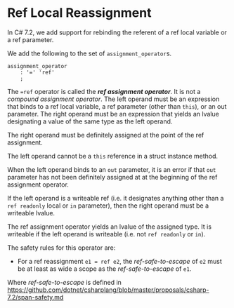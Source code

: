 # Ref Local Reassignment

In C# 7.2, we add support for rebinding the referent of a ref local variable or a ref parameter.

We add the following to the set of `assignment_operator`s.

``` antlr
assignment_operator
    : '=' 'ref'
    ;
```

The `=ref` operator is called the ***ref assignment operator***. It is not a *compound assignment operator*. The left operand must be an expression that binds to a ref local variable, a ref parameter (other than `this`), or an out parameter. The right operand must be an expression that yields an lvalue designating a value of the same type as the left operand.

The right operand must be definitely assigned at the point of the ref assignment.

The left operand cannot be a `this` reference in a struct instance method.

When the left operand binds to an `out` parameter, it is an error if that `out` parameter has not been definitely assigned at at the beginning of the ref assignment operator.

If the left operand is a writeable ref (i.e. it designates anything other than a `ref readonly` local or  `in` parameter), then the right operand must be a writeable lvalue.

The ref assignment operator yields an lvalue of the assigned type. It is writeable if the left operand is writeable (i.e. not `ref readonly` or `in`).

The safety rules for this operator are:

- For a ref reassignment `e1 = ref e2`, the *ref-safe-to-escape* of `e2` must be at least as wide a scope as the *ref-safe-to-escape* of `e1`.

Where *ref-safe-to-escape* is defined in https://github.com/dotnet/csharplang/blob/master/proposals/csharp-7.2/span-safety.md
